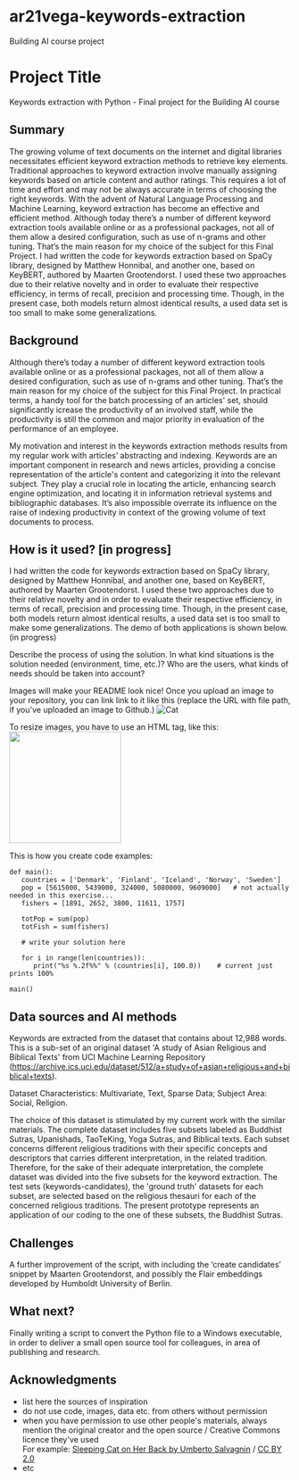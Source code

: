 # ar21vega-keywords-extraction
Building AI course project

# Project Title

Keywords extraction with Python - Final project for the Building AI course

## Summary

The growing volume of text documents on the internet and digital libraries necessitates efficient keyword extraction methods to retrieve key elements. Traditional approaches to keyword extraction involve manually assigning keywords based on article content and author ratings. This requires a lot of time and effort and may not be always accurate in terms of choosing the right keywords. With the advent of Natural Language Processing and Machine Learning, keyword extraction has become an effective and efficient method. 
Although today there’s a number of different keyword extraction tools available online or as a professional packages, not all of them allow a desired configuration, such as use of n-grams and other tuning. That’s the main reason for my choice of the subject for this Final Project. I had written the code for keywords extraction based on SpaCy library, designed by Matthew Honnibal, and another one, based on KeyBERT, authored by Maarten Grootendorst. 
I used these two approaches due to their relative novelty and in order to evaluate their respective efficiency, in terms of recall, precision and processing time. Though, in the present case, both models return almost identical results, a used data set is too small to make some generalizations.  


## Background

Although there’s today a number of different keyword extraction tools available online or as a professional packages, not all of them allow a desired configuration, such as use of n-grams and other tuning. That’s the main reason for my choice of the subject for this Final Project. 
In practical terms, a handy tool for the batch processing of an articles' set, should significantly icrease the productivity of an involved staff, while the productivity is still the common and major priority in evaluation of the performance of an employee.                                       

My motivation and interest in the keywords extraction methods results from my regular work with articles’ abstracting and indexing. Keywords are an important component in research and news articles, providing a concise representation of the article's content and categorizing it into the relevant subject. They play a crucial role in locating the article, enhancing search engine optimization, and locating it in information retrieval systems and bibliographic databases. It’s also impossible overrate its influence on the raise of indexing productivity in context of the growing volume of text documents to process. 

## How is it used?  [in progress]

I had written the code for keywords extraction based on SpaCy library, designed by Matthew Honnibal, and another one, based on KeyBERT, authored by Maarten Grootendorst. 
I used these two approaches due to their relative novelty and in order to evaluate their respective efficiency, in terms of recall, precision and processing time. Though, in the present case, both models return almost identical results, a used data set is too small to make some generalizations. 
The demo of both applications is shown below. (in progress)

Describe the process of using the solution. In what kind situations is the solution needed (environment, time, etc.)? Who are the users, what kinds of needs should be taken into account?

Images will make your README look nice!
Once you upload an image to your repository, you can link link to it like this (replace the URL with file path, if you've uploaded an image to Github.)
![Cat](https://....jpg)

To resize images, you have to use an HTML tag, like this:
<img src="https://upload.wikimedia.org/wikipedia/commons/5/5e/Sleeping_cat_on_her_back.jpg" width="200">

This is how you create code examples:
```
def main():
   countries = ['Denmark', 'Finland', 'Iceland', 'Norway', 'Sweden']
   pop = [5615000, 5439000, 324000, 5080000, 9609000]   # not actually needed in this exercise...
   fishers = [1891, 2652, 3800, 11611, 1757]

   totPop = sum(pop)
   totFish = sum(fishers)

   # write your solution here

   for i in range(len(countries)):
      print("%s %.2f%%" % (countries[i], 100.0))    # current just prints 100%

main()
```


## Data sources and AI methods

Keywords are extracted from the dataset that contains about 12,988 words. This is a sub-set of an original dataset 'A study of Asian Religious and Biblical Texts' from UCI Machine Learning Repository (https://archive.ics.uci.edu/dataset/512/a+study+of+asian+religious+and+biblical+texts). 

Dataset Characteristics: Multivariate, Text, Sparse Data; Subject Area: Social, Religion.

The choice of this dataset is stimulated by my current work with the similar materials. The complete dataset includes five subsets labeled as Buddhist Sutras, Upanishads, TaoTeKing, Yoga Sutras, and Biblical texts. Each subset concerns different religious traditions with their specific concepts and descriptors that carries different interpretation, in the related tradition. Therefore, for the sake of their adequate interpretation, the complete dataset was divided into the five subsets for the keyword extraction. 
The test sets (keywords-candidates), the 'ground truth' datasets for each subset, are selected based on the religious thesauri for each of the concerned religious traditions. 
The present prototype represents an application of our coding to the one of these subsets, the Buddhist Sutras. 


## Challenges

A further improvement of the script, with including the ‘create candidates’ snippet by  Maarten Grootendorst, and possibly the Flair embeddings developed by Humboldt University of Berlin.

## What next?

Finally writing a script to convert the Python file to a Windows executable, in order to deliver a small open source tool for colleagues,            in area of publishing and research.


## Acknowledgments

* list here the sources of inspiration 
* do not use code, images, data etc. from others without permission
* when you have permission to use other people's materials, always mention the original creator and the open source / Creative Commons licence they've used
  <br>For example: [Sleeping Cat on Her Back by Umberto Salvagnin](https://commons.wikimedia.org/wiki/File:Sleeping_cat_on_her_back.jpg#filelinks) / [CC BY 2.0](https://creativecommons.org/licenses/by/2.0)
* etc
